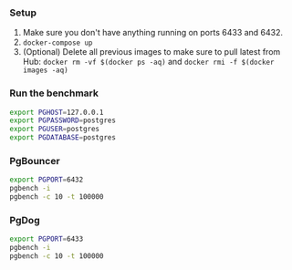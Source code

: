 ### Setup

1. Make sure you don't have anything running on ports 6433 and 6432.
2. `docker-compose up`
3. (Optional) Delete all previous images to make sure to pull latest from Hub: `docker rm -vf $(docker ps -aq)` and `docker rmi -f $(docker images -aq)`

### Run the benchmark

```bash
export PGHOST=127.0.0.1
export PGPASSWORD=postgres
export PGUSER=postgres
export PGDATABASE=postgres
```

### PgBouncer

```bash
export PGPORT=6432
pgbench -i
pgbench -c 10 -t 100000
```

### PgDog

```bash
export PGPORT=6433
pgbench -i
pgbench -c 10 -t 100000
```
